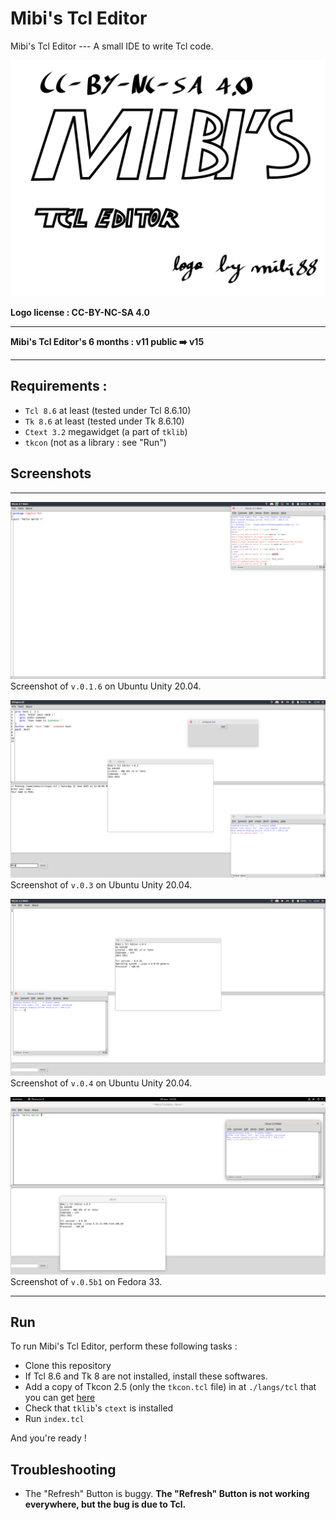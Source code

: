 # Mibi's Tcl Editor
Mibi's Tcl Editor --- A small IDE to write Tcl code.

![Mibi's Tcl Editor in action ! (v.0.1.6)](logo.svg)

**Logo license : CC-BY-NC-SA 4.0**

---

**Mibi's Tcl Editor's 6 months : v11 public ➡️ v15**

---

## Requirements :
* `Tcl 8.6` at least (tested under Tcl 8.6.10)
* `Tk 8.6` at least (tested under Tk 8.6.10)
* `Ctext 3.2` megawidget (a part of `tklib`)
* `tkcon` (not as a library : see "Run")
## Screenshots
---
![Mibi's Tcl Editor in action ! (v.0.1.6)](screenshot.png)
Screenshot of `v.0.1.6` on Ubuntu Unity 20.04.

![Mibi's Tcl Editor in action ! (v.0.3)](screenshot2.png)
Screenshot of `v.0.3` on Ubuntu Unity 20.04.

![Mibi's Tcl Editor in action ! (v.0.4)](screenshot3.png)
Screenshot of `v.0.4` on Ubuntu Unity 20.04.

![Mibi's Tcl Editor in action ! (v.0.5b1)](screenshot4.png)
Screenshot of `v.0.5b1` on Fedora 33.

---
## Run
To run Mibi's Tcl Editor, perform these following tasks :
* Clone this repository
* If Tcl 8.6 and Tk 8 are not installed, install these softwares.
* Add a copy of Tkcon 2.5 (only the `tkcon.tcl` file) in at `./langs/tcl` that you can get [here](https://sourceforge.net/projects/tkcon/)
* Check that `tklib`'s `ctext` is installed
* Run `index.tcl`

And you're ready !

## Troubleshooting

* The "Refresh" Button is buggy. **The "Refresh" Button is not working everywhere, but the bug is due to Tcl.**
